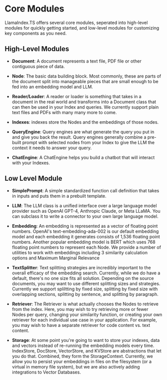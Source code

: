 # Core Modules

LlamaIndex.TS offers several core modules, seperated into high-level modules for quickly getting started, and low-level modules for customizing key components as you need.

## High-Level Modules

- **Document**: A document represents a text file, PDF file or other contiguous piece of data.

- **Node**: The basic data building block. Most commonly, these are parts of the document split into manageable pieces that are small enough to be fed into an embedding model and LLM.

- **Reader/Loader**: A reader or loader is something that takes in a document in the real world and transforms into a Document class that can then be used in your Index and queries. We currently support plain text files and PDFs with many many more to come.

- **Indexes**: indexes store the Nodes and the embeddings of those nodes.

- **QueryEngine**: Query engines are what generate the query you put in and give you back the result. Query engines generally combine a pre-built prompt with selected nodes from your Index to give the LLM the context it needs to answer your query.

- **ChatEngine**: A ChatEngine helps you build a chatbot that will interact with your Indexes.

## Low Level Module

- **SimplePrompt**: A simple standardized function call definition that takes in inputs and puts them in a prebuilt template.

- **LLM**: The LLM class is a unified interface over a large language model provider such as OpenAI GPT-4, Anthropic Claude, or Meta LLaMA. You can subclass it to write a connector to your own large language model.

- **Embedding**: An embedding is represented as a vector of floating point numbers. OpenAI's text-embedding-ada-002 is our default embedding model and each embedding it generates consists of 1,536 floating point numbers. Another popular embedding model is BERT which uses 768 floating point numbers to represent each Node. We provide a number of utilities to work with embeddings including 3 similarity calculation options and Maximum Marginal Relevance

- **TextSplitter**: Text splitting strategies are incredibly important to the overall efficacy of the embedding search. Currently, while we do have a default, there's no one size fits all solution. Depending on the source documents, you may want to use different splitting sizes and strategies. Currently we support spliltting by fixed size, splitting by fixed size with overlapping sections, splitting by sentence, and splitting by paragraph.

- **Retriever**: The Retriever is what actually chooses the Nodes to retrieve from the index. Here, you may wish to try retrieving more or fewer Nodes per query, changing your similarity function, or creating your own retriever for each individual use case in your application. For example, you may wish to have a separate retriever for code content vs. text content.

- **Storage**: At some point you're going to want to store your indexes, data and vectors instead of re-running the embedding models every time. IndexStore, DocStore, VectorStore, and KVStore are abstractions that let you do that. Combined, they form the StorageContext. Currently, we allow you to persist your embeddings in files on the filesystem (or a virtual in memory file system), but we are also actively adding integrations to Vector Databases.